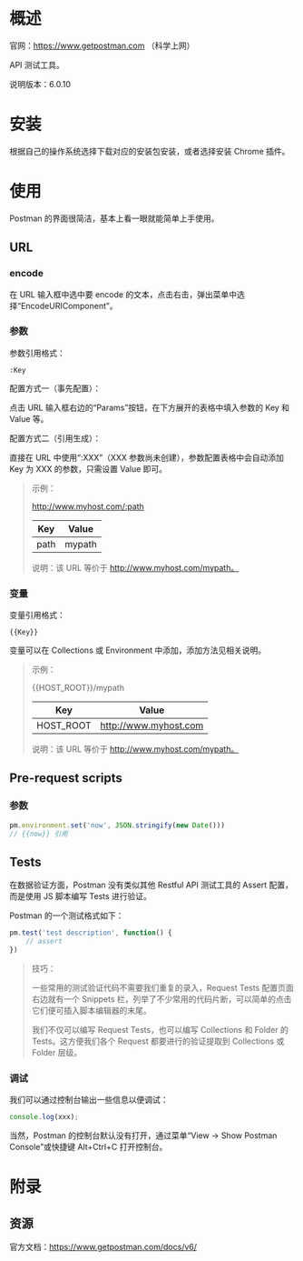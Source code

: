 # 概述

官网：https://www.getpostman.com （科学上网）

API 测试工具。

说明版本：6.0.10

# 安装

根据自己的操作系统选择下载对应的安装包安装，或者选择安装 Chrome 插件。

# 使用

Postman 的界面很简洁，基本上看一眼就能简单上手使用。

## URL

### encode

在 URL 输入框中选中要 encode 的文本，点击右击，弹出菜单中选择“EncodeURIComponent”。

### 参数

参数引用格式：

```
:Key
```

配置方式一（事先配置）：

点击 URL 输入框右边的“Params”按钮，在下方展开的表格中填入参数的 Key 和 Value 等。

配置方式二（引用生成）：

直接在 URL 中使用“:XXX”（XXX 参数尚未创建），参数配置表格中会自动添加 Key 为 XXX 的参数，只需设置 Value 即可。

> 示例：
>
> http://www.myhost.com/:path
>
> | Key  | Value  |
> | ---- | ------ |
> | path | mypath |
>
> 说明：该 URL 等价于 http://www.myhost.com/mypath。

### 变量

变量引用格式：

```
{{Key}}
```

变量可以在 Collections 或 Environment 中添加，添加方法见相关说明。

> 示例：
>
> {{HOST_ROOT}}/mypath
>
> | Key       | Value                 |
> | --------- | --------------------- |
> | HOST_ROOT | http://www.myhost.com |
>
> 说明：该 URL 等价于 http://www.myhost.com/mypath。

## Pre-request scripts

### 参数

```js
pm.environment.set('now', JSON.stringify(new Date()))
// {{now}} 引用
```



## Tests

在数据验证方面，Postman 没有类似其他 Restful API 测试工具的 Assert 配置，而是使用 JS 脚本编写 Tests 进行验证。

Postman 的一个测试格式如下：

```js
pm.test('test description', function() {
    // assert
})
```

> 技巧：
>
> 一些常用的测试验证代码不需要我们重复的录入，Request Tests 配置页面右边就有一个 Snippets 栏，列举了不少常用的代码片断，可以简单的点击它们便可插入脚本编辑器的末尾。
>
> 我们不仅可以编写 Request Tests，也可以编写 Collections 和 Folder 的 Tests。这方便我们各个 Request 都要进行的验证提取到 Collections 或 Folder 层级。

### 调试

我们可以通过控制台输出一些信息以便调试：

```js
console.log(xxx);
```

当然，Postman 的控制台默认没有打开，通过菜单“View -> Show Postman Console”或快捷键 Alt+Ctrl+C 打开控制台。

# 附录

## 资源

官方文档：https://www.getpostman.com/docs/v6/
